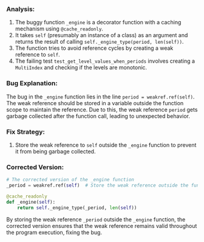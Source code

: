 ### Analysis:
1. The buggy function `_engine` is a decorator function with a caching mechanism using `@cache_readonly`.
2. It takes `self` (presumably an instance of a class) as an argument and returns the result of calling `self._engine_type(period, len(self))`.
3. The function tries to avoid reference cycles by creating a weak reference to `self`.
4. The failing test `test_get_level_values_when_periods` involves creating a `MultiIndex` and checking if the levels are monotonic.

### Bug Explanation:
The bug in the `_engine` function lies in the line `period = weakref.ref(self)`. The weak reference should be stored in a variable outside the function scope to maintain the reference. Due to this, the weak reference `period` gets garbage collected after the function call, leading to unexpected behavior.

### Fix Strategy:
1. Store the weak reference to `self` outside the `_engine` function to prevent it from being garbage collected.

### Corrected Version:
```python
# The corrected version of the _engine function
_period = weakref.ref(self)  # Store the weak reference outside the function

@cache_readonly
def _engine(self):
    return self._engine_type(_period, len(self))
```

By storing the weak reference `_period` outside the `_engine` function, the corrected version ensures that the weak reference remains valid throughout the program execution, fixing the bug.